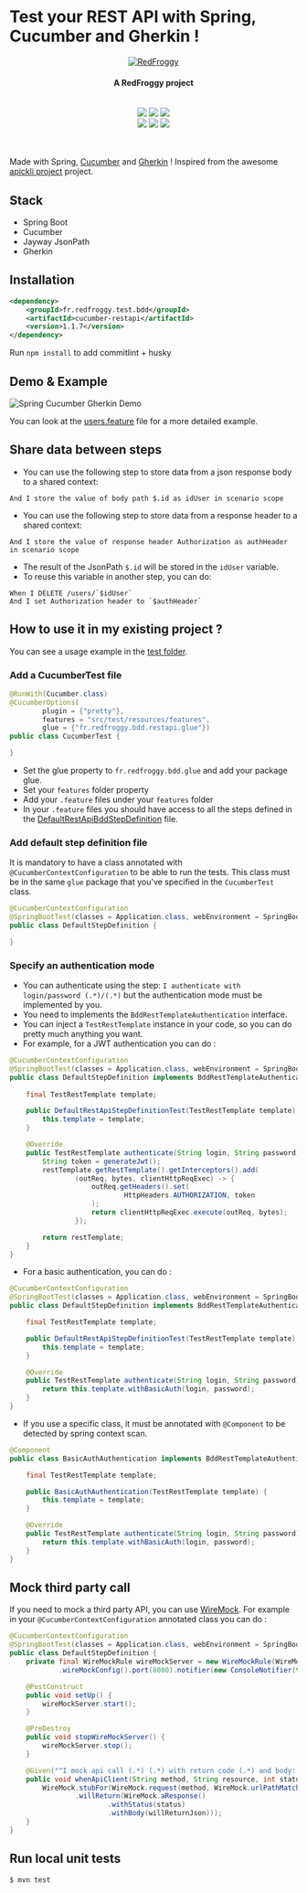 # Test your REST API with Spring, Cucumber and Gherkin !

<div align="center">
  <a name="logo" href="https://www.redfroggy.fr"><img src="assets/logo.png" alt="RedFroggy"></a>
  <h4 align="center">A RedFroggy project</h4>
</div>
<br/>
<div align="center">
  <a href="https://forthebadge.com"><img src="https://forthebadge.com/images/badges/fuck-it-ship-it.svg"/></a>
  <a href="https://forthebadge.com"><img src="https://forthebadge.com/images/badges/built-with-love.svg"/></a>
<a href="https://forthebadge.com"><img src="https://forthebadge.com/images/badges/made-with-java.svg"/></a>
</div>
<div align="center">
  <a href="https://travis-ci.org/RedFroggy/spring-cucumber-rest-api"><img src="https://travis-ci.org/RedFroggy/spring-cucumber-rest-api.svg?branch=master"/></a>
   <a href="https://codecov.io/gh/RedFroggy/spring-cucumber-rest-api"><img src="https://codecov.io/gh/RedFroggy/spring-cucumber-rest-api/branch/master/graph/badge.svg?token=XM9R6ZV9SJ"/></a>
  <a href="https://github.com/semantic-release/semantic-release"><img src="https://img.shields.io/badge/%20%20%F0%9F%93%A6%F0%9F%9A%80-semantic--release-e10079.svg"/></a>
</div>
<br/>
<br/>

Made with Spring, [Cucumber](https://cucumber.io/) and [Gherkin](https://cucumber.io/docs/gherkin/) !
Inspired from the awesome [apickli project](https://github.com/apickli/apickli) project.

## Stack
- Spring Boot
- Cucumber
- Jayway JsonPath
- Gherkin

## Installation
```xml
<dependency>
    <groupId>fr.redfroggy.test.bdd</groupId>
    <artifactId>cucumber-restapi</artifactId>
    <version>1.1.7</version>
</dependency>
```
Run `npm install` to add commitlint + husky

## Demo & Example

![Spring Cucumber Gherkin Demo](assets/demo.gif)

You can look at the [users.feature](src/test/resources/features/users.feature) file for a more detailed example.

## Share data between steps
- You can use the following step to store data from a json response body to a shared context:
```gherkin
And I store the value of body path $.id as idUser in scenario scope
```
- You can use the following step to store data from a response header to a shared context:
```gherkin
And I store the value of response header Authorization as authHeader in scenario scope
```
- The result of the JsonPath `$.id` will be stored in the `idUser` variable.
- To reuse this variable in another step, you can do:
```gherkin
When I DELETE /users/`$idUser`
And I set Authorization header to `$authHeader`
```


## How to use it in my existing project ?

You can see a usage example in the [test folder](src/test/java/fr/redfroggy/bdd/restapi).

### Add a CucumberTest  file

```java
@RunWith(Cucumber.class)
@CucumberOptions(
        plugin = {"pretty"},
        features = "src/test/resources/features",
        glue = {"fr.redfroggy.bdd.restapi.glue"})
public class CucumberTest {

}
````
- Set the glue property to  `fr.redfroggy.bdd.glue` and add your package glue.
- Set your `features` folder property
- Add your `.feature` files under your `features` folder
- In your `.feature` files you should have access to all the steps defined in the [DefaultRestApiBddStepDefinition](src/main/java/fr/redfroggy/bdd/restapi/glue/DefaultRestApiBddStepDefinition.java) file.


### Add default step definition file
It is mandatory to have a class annotated with `@CucumberContextConfiguration` to be able to run the tests.
This class must be in the same `glue` package that you've specified in the `CucumberTest` class.

```java
@CucumberContextConfiguration
@SpringBootTest(classes = Application.class, webEnvironment = SpringBootTest.WebEnvironment.RANDOM_PORT)
public class DefaultStepDefinition {

}
````

### Specify an authentication mode
- You can authenticate using the step: `I authenticate with login/password (.*)/(.*)` but the authentication 
  mode must be implemented by you.
- You need to  implements the `BddRestTemplateAuthentication` interface.
- You can inject a `TestRestTemplate` instance in your code, so you can do pretty much anything you want.
- For example, for a JWT authentication you can do :
```java
@CucumberContextConfiguration
@SpringBootTest(classes = Application.class, webEnvironment = SpringBootTest.WebEnvironment.RANDOM_PORT)
public class DefaultStepDefinition implements BddRestTemplateAuthentication {
    
    final TestRestTemplate template;

    public DefaultRestApiStepDefinitionTest(TestRestTemplate template) {
        this.template = template;
    }

    @Override
    public TestRestTemplate authenticate(String login, String password) {
        String token = generateJwt();
        restTemplate.getRestTemplate().getInterceptors().add(
                (outReq, bytes, clientHttpReqExec) -> {
                    outReq.getHeaders().set(
                            HttpHeaders.AUTHORIZATION, token
                    );
                    return clientHttpReqExec.execute(outReq, bytes);
                });

        return restTemplate;
    }
}
```
- For a basic authentication, you can do :
```java
@CucumberContextConfiguration
@SpringBootTest(classes = Application.class, webEnvironment = SpringBootTest.WebEnvironment.RANDOM_PORT)
public class DefaultStepDefinition implements BddRestTemplateAuthentication {

    final TestRestTemplate template;

    public DefaultRestApiStepDefinitionTest(TestRestTemplate template) {
        this.template = template;
    }

    @Override
    public TestRestTemplate authenticate(String login, String password) {
        return this.template.withBasicAuth(login, password);
    }
}
```
- If you use a specific class, it must be annotated with `@Component` to be detected by spring context scan.
```java
@Component
public class BasicAuthAuthentication implements BddRestTemplateAuthentication {

    final TestRestTemplate template;

    public BasicAuthAuthentication(TestRestTemplate template) {
        this.template = template;
    }

    @Override
    public TestRestTemplate authenticate(String login, String password) {
        return this.template.withBasicAuth(login, password);
    }
}
```

## Mock third party call
If you need to mock a third party API, you can use [WireMock](http://wiremock.org/). 
For example in your `@CucumberContextConfiguration` annotated class you can do :

```java
@CucumberContextConfiguration
@SpringBootTest(classes = Application.class, webEnvironment = SpringBootTest.WebEnvironment.RANDOM_PORT)
public class DefaultStepDefinition {
    private final WireMockRule wireMockServer = new WireMockRule(WireMockConfiguration
            .wireMockConfig().port(8080).notifier(new ConsoleNotifier(true)));

    @PostConstruct
    public void setUp() {
        wireMockServer.start();
    }

    @PreDestroy
    public void stopWireMockServer() {
        wireMockServer.stop();
    }

    @Given("^I mock api call (.*) (.*) with return code (.*) and body: (.*)$")
    public void whenApiClient(String method, String resource, int status, String willReturnJson) {
        WireMock.stubFor(WireMock.request(method, WireMock.urlPathMatching(resource))
                .willReturn(WireMock.aResponse()
                        .withStatus(status)
                        .withBody(willReturnJson)));
    }
}
```

## Run local unit tests

````bash
$ mvn test
````
